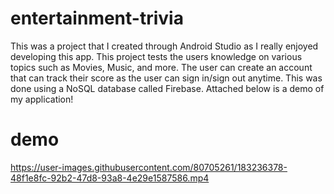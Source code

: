 # entertainment-trivia
This was a project that I created through Android Studio as I really enjoyed developing this app. This project tests the users knowledge on various topics such as Movies, Music, and more.
The user can create an account that can track their score as the user can sign in/sign out anytime. This was done using a NoSQL database called Firebase.
 Attached below is a demo of my application!
# demo



https://user-images.githubusercontent.com/80705261/183236378-48f1e8fc-92b2-47d8-93a8-4e29e1587586.mp4


